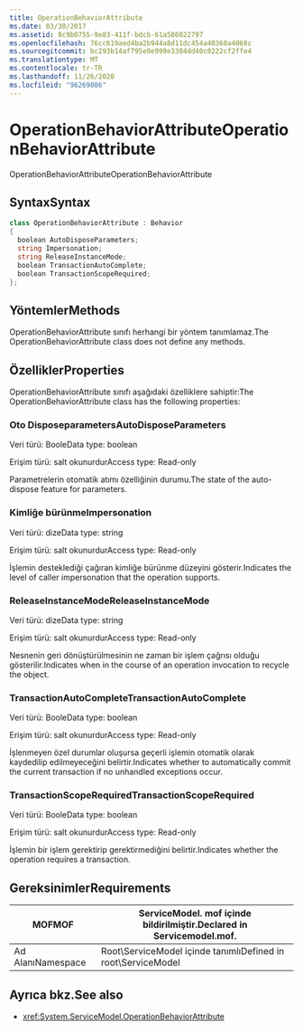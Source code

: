 ```yaml
---
title: OperationBehaviorAttribute
ms.date: 03/30/2017
ms.assetid: 8c9b0755-9e83-411f-bdcb-61a586022797
ms.openlocfilehash: 76cc619aed4ba2b944a8d11dc454a40368a4068c
ms.sourcegitcommit: bc293b14af795e0e999e3304dd40c0222cf2ffe4
ms.translationtype: MT
ms.contentlocale: tr-TR
ms.lasthandoff: 11/26/2020
ms.locfileid: "96269086"
---
```

# <a name="operationbehaviorattribute"></a><span data-ttu-id="95a9d-102">OperationBehaviorAttribute</span><span class="sxs-lookup"><span data-stu-id="95a9d-102">OperationBehaviorAttribute</span></span>

<span data-ttu-id="95a9d-103">OperationBehaviorAttribute</span><span class="sxs-lookup"><span data-stu-id="95a9d-103">OperationBehaviorAttribute</span></span>  
  
## <a name="syntax"></a><span data-ttu-id="95a9d-104">Syntax</span><span class="sxs-lookup"><span data-stu-id="95a9d-104">Syntax</span></span>  
  
```csharp
class OperationBehaviorAttribute : Behavior  
{  
  boolean AutoDisposeParameters;  
  string Impersonation;  
  string ReleaseInstanceMode;  
  boolean TransactionAutoComplete;  
  boolean TransactionScopeRequired;  
};  
```  
  
## <a name="methods"></a><span data-ttu-id="95a9d-105">Yöntemler</span><span class="sxs-lookup"><span data-stu-id="95a9d-105">Methods</span></span>  

 <span data-ttu-id="95a9d-106">OperationBehaviorAttribute sınıfı herhangi bir yöntem tanımlamaz.</span><span class="sxs-lookup"><span data-stu-id="95a9d-106">The OperationBehaviorAttribute class does not define any methods.</span></span>  
  
## <a name="properties"></a><span data-ttu-id="95a9d-107">Özellikler</span><span class="sxs-lookup"><span data-stu-id="95a9d-107">Properties</span></span>  

 <span data-ttu-id="95a9d-108">OperationBehaviorAttribute sınıfı aşağıdaki özelliklere sahiptir:</span><span class="sxs-lookup"><span data-stu-id="95a9d-108">The OperationBehaviorAttribute class has the following properties:</span></span>  
  
### <a name="autodisposeparameters"></a><span data-ttu-id="95a9d-109">Oto Disposeparameters</span><span class="sxs-lookup"><span data-stu-id="95a9d-109">AutoDisposeParameters</span></span>  

 <span data-ttu-id="95a9d-110">Veri türü: Boole</span><span class="sxs-lookup"><span data-stu-id="95a9d-110">Data type: boolean</span></span>  
  
 <span data-ttu-id="95a9d-111">Erişim türü: salt okunurdur</span><span class="sxs-lookup"><span data-stu-id="95a9d-111">Access type: Read-only</span></span>  
  
 <span data-ttu-id="95a9d-112">Parametrelerin otomatik atımı özelliğinin durumu.</span><span class="sxs-lookup"><span data-stu-id="95a9d-112">The state of the auto-dispose feature for parameters.</span></span>  
  
### <a name="impersonation"></a><span data-ttu-id="95a9d-113">Kimliğe bürünme</span><span class="sxs-lookup"><span data-stu-id="95a9d-113">Impersonation</span></span>  

 <span data-ttu-id="95a9d-114">Veri türü: dize</span><span class="sxs-lookup"><span data-stu-id="95a9d-114">Data type: string</span></span>  
  
 <span data-ttu-id="95a9d-115">Erişim türü: salt okunurdur</span><span class="sxs-lookup"><span data-stu-id="95a9d-115">Access type: Read-only</span></span>  
  
 <span data-ttu-id="95a9d-116">İşlemin desteklediği çağıran kimliğe bürünme düzeyini gösterir.</span><span class="sxs-lookup"><span data-stu-id="95a9d-116">Indicates the level of caller impersonation that the operation supports.</span></span>  
  
### <a name="releaseinstancemode"></a><span data-ttu-id="95a9d-117">ReleaseInstanceMode</span><span class="sxs-lookup"><span data-stu-id="95a9d-117">ReleaseInstanceMode</span></span>  

 <span data-ttu-id="95a9d-118">Veri türü: dize</span><span class="sxs-lookup"><span data-stu-id="95a9d-118">Data type: string</span></span>  
  
 <span data-ttu-id="95a9d-119">Erişim türü: salt okunurdur</span><span class="sxs-lookup"><span data-stu-id="95a9d-119">Access type: Read-only</span></span>  
  
 <span data-ttu-id="95a9d-120">Nesnenin geri dönüştürülmesinin ne zaman bir işlem çağrısı olduğu gösterilir.</span><span class="sxs-lookup"><span data-stu-id="95a9d-120">Indicates when in the course of an operation invocation to recycle the object.</span></span>  
  
### <a name="transactionautocomplete"></a><span data-ttu-id="95a9d-121">TransactionAutoComplete</span><span class="sxs-lookup"><span data-stu-id="95a9d-121">TransactionAutoComplete</span></span>  

 <span data-ttu-id="95a9d-122">Veri türü: Boole</span><span class="sxs-lookup"><span data-stu-id="95a9d-122">Data type: boolean</span></span>  
  
 <span data-ttu-id="95a9d-123">Erişim türü: salt okunurdur</span><span class="sxs-lookup"><span data-stu-id="95a9d-123">Access type: Read-only</span></span>  
  
 <span data-ttu-id="95a9d-124">İşlenmeyen özel durumlar oluşursa geçerli işlemin otomatik olarak kaydedilip edilmeyeceğini belirtir.</span><span class="sxs-lookup"><span data-stu-id="95a9d-124">Indicates whether to automatically commit the current transaction if no unhandled exceptions occur.</span></span>  
  
### <a name="transactionscoperequired"></a><span data-ttu-id="95a9d-125">TransactionScopeRequired</span><span class="sxs-lookup"><span data-stu-id="95a9d-125">TransactionScopeRequired</span></span>  

 <span data-ttu-id="95a9d-126">Veri türü: Boole</span><span class="sxs-lookup"><span data-stu-id="95a9d-126">Data type: boolean</span></span>  
  
 <span data-ttu-id="95a9d-127">Erişim türü: salt okunurdur</span><span class="sxs-lookup"><span data-stu-id="95a9d-127">Access type: Read-only</span></span>  
  
 <span data-ttu-id="95a9d-128">İşlemin bir işlem gerektirip gerektirmediğini belirtir.</span><span class="sxs-lookup"><span data-stu-id="95a9d-128">Indicates whether the operation requires a transaction.</span></span>  
  
## <a name="requirements"></a><span data-ttu-id="95a9d-129">Gereksinimler</span><span class="sxs-lookup"><span data-stu-id="95a9d-129">Requirements</span></span>  
  
|<span data-ttu-id="95a9d-130">MOF</span><span class="sxs-lookup"><span data-stu-id="95a9d-130">MOF</span></span>|<span data-ttu-id="95a9d-131">ServiceModel. mof içinde bildirilmiştir.</span><span class="sxs-lookup"><span data-stu-id="95a9d-131">Declared in Servicemodel.mof.</span></span>|  
|---------|-----------------------------------|  
|<span data-ttu-id="95a9d-132">Ad Alanı</span><span class="sxs-lookup"><span data-stu-id="95a9d-132">Namespace</span></span>|<span data-ttu-id="95a9d-133">Root\ServiceModel içinde tanımlı</span><span class="sxs-lookup"><span data-stu-id="95a9d-133">Defined in root\ServiceModel</span></span>|  
  
## <a name="see-also"></a><span data-ttu-id="95a9d-134">Ayrıca bkz.</span><span class="sxs-lookup"><span data-stu-id="95a9d-134">See also</span></span>

- <xref:System.ServiceModel.OperationBehaviorAttribute>
